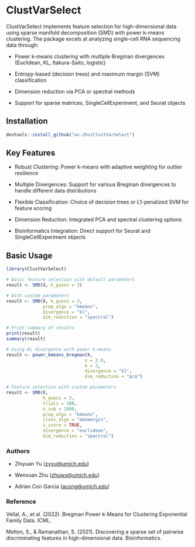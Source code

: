 # ClustVarSelect

ClustVarSelect implements feature selection for high-dimensional data using sparse manifold decomposition (SMD) with power k-means clustering. The package excels at analyzing single-cell RNA sequencing data through:

- Power k-means clustering with multiple Bregman divergences (Euclidean, KL, Itakura-Saito, logistic)

- Entropy-based (decision trees) and maximum margin (SVM) classification

- Dimension reduction via PCA or spectral methods

- Support for sparse matrices, SingleCellExperiment, and Seurat objects

## Installation

```R
devtools::install_github("wx-zhu/ClustVarSelect")
```

## Key Features

- Robust Clustering: Power k-means with adaptive weighting for outlier resilience

- Multiple Divergences: Support for various Bregman divergences to handle different data distributions

- Flexible Classification: Choice of decision trees or L1-penalized SVM for feature scoring

- Dimension Reduction: Integrated PCA and spectral clustering options

- Bioinformatics Integration: Direct support for Seurat and SingleCellExperiment objects


## Basic Usage

```R
library(ClustVarSelect)

# Basic feature selection with default parameters
result <- SMD(X, k_guess = 3)

# With custom parameters
result <- SMD(X, k_guess = 3,
              prop_algo = "kmeans",
              divergence = "kl",
              dim_reduction = "spectral")

# Print summary of results
print(result)
summary(result)

# Using KL divergence with power k-means
result <- power_kmeans_bregman(X, 
                              s = 2.0,
                              k = 3,
                              divergence = "kl",
                              dim_reduction = "pca")

# Feature selection with custom parameters
result <- SMD(X,
              k_guess = 3,
              trials = 100,
              n_sub = 1000,
              prop_algo = "kmeans",
              class_algo = "maxmargin",
              z_score = TRUE,
              divergence = "euclidean",
              dim_reduction = "spectral")
```


### Authors

- Zhiyuan Yu (zyyu@umich.edu)

- Wenxuan Zhu (zhuwx@umich.edu)

- Adrian Con Garcia (acong@umich.edu)


### Reference

Vellal, A., et al. (2022). Bregman Power k-Means for Clustering Exponential Family Data. ICML.

Melton, S., & Ramanathan, S. (2021). Discovering a sparse set of pairwise discriminating features in high-dimensional data. Bioinformatics.

